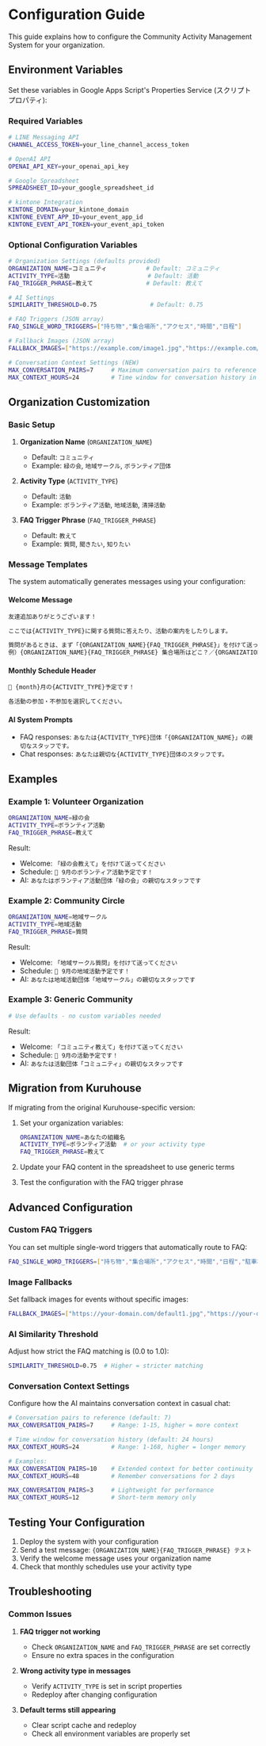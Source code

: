 # Configuration Guide

This guide explains how to configure the Community Activity Management System for your organization.

## Environment Variables

Set these variables in Google Apps Script's Properties Service (スクリプトプロパティ):

### Required Variables

```bash
# LINE Messaging API
CHANNEL_ACCESS_TOKEN=your_line_channel_access_token

# OpenAI API
OPENAI_API_KEY=your_openai_api_key

# Google Spreadsheet
SPREADSHEET_ID=your_google_spreadsheet_id

# kintone Integration
KINTONE_DOMAIN=your_kintone_domain
KINTONE_EVENT_APP_ID=your_event_app_id
KINTONE_EVENT_API_TOKEN=your_event_api_token
```

### Optional Configuration Variables

```bash
# Organization Settings (defaults provided)
ORGANIZATION_NAME=コミュニティ           # Default: コミュニティ
ACTIVITY_TYPE=活動                      # Default: 活動
FAQ_TRIGGER_PHRASE=教えて               # Default: 教えて

# AI Settings
SIMILARITY_THRESHOLD=0.75               # Default: 0.75

# FAQ Triggers (JSON array)
FAQ_SINGLE_WORD_TRIGGERS=["持ち物","集合場所","アクセス","時間","日程"]

# Fallback Images (JSON array)
FALLBACK_IMAGES=["https://example.com/image1.jpg","https://example.com/image2.jpg"]

# Conversation Context Settings (NEW)
MAX_CONVERSATION_PAIRS=7     # Maximum conversation pairs to reference (default: 7)
MAX_CONTEXT_HOURS=24         # Time window for conversation history in hours (default: 24)
```

## Organization Customization

### Basic Setup

1. **Organization Name** (`ORGANIZATION_NAME`)
   - Default: `コミュニティ`
   - Example: `緑の会`, `地域サークル`, `ボランティア団体`

2. **Activity Type** (`ACTIVITY_TYPE`)
   - Default: `活動`
   - Example: `ボランティア活動`, `地域活動`, `清掃活動`

3. **FAQ Trigger Phrase** (`FAQ_TRIGGER_PHRASE`)
   - Default: `教えて`
   - Example: `質問`, `聞きたい`, `知りたい`

### Message Templates

The system automatically generates messages using your configuration:

#### Welcome Message

```bash
友達追加ありがとうございます！

ここでは{ACTIVITY_TYPE}に関する質問に答えたり、活動の案内をしたりします。

質問があるときは、まず「{ORGANIZATION_NAME}{FAQ_TRIGGER_PHRASE}」を付けて送ってください。
例）{ORGANIZATION_NAME}{FAQ_TRIGGER_PHRASE} 集合場所はどこ？／{ORGANIZATION_NAME}{FAQ_TRIGGER_PHRASE} 持ち物は？
```

#### Monthly Schedule Header

```bash
📅 {month}月の{ACTIVITY_TYPE}予定です！

各活動の参加・不参加を選択してください。
```

#### AI System Prompts

- FAQ responses: `あなたは{ACTIVITY_TYPE}団体「{ORGANIZATION_NAME}」の親切なスタッフです。`
- Chat responses: `あなたは親切な{ACTIVITY_TYPE}団体のスタッフです。`

## Examples

### Example 1: Volunteer Organization

```bash
ORGANIZATION_NAME=緑の会
ACTIVITY_TYPE=ボランティア活動
FAQ_TRIGGER_PHRASE=教えて
```

Result:

- Welcome: `「緑の会教えて」を付けて送ってください`
- Schedule: `📅 9月のボランティア活動予定です！`
- AI: `あなたはボランティア活動団体「緑の会」の親切なスタッフです`

### Example 2: Community Circle

```bash
ORGANIZATION_NAME=地域サークル
ACTIVITY_TYPE=地域活動
FAQ_TRIGGER_PHRASE=質問
```

Result:

- Welcome: `「地域サークル質問」を付けて送ってください`
- Schedule: `📅 9月の地域活動予定です！`
- AI: `あなたは地域活動団体「地域サークル」の親切なスタッフです`

### Example 3: Generic Community

```bash
# Use defaults - no custom variables needed
```

Result:

- Welcome: `「コミュニティ教えて」を付けて送ってください`
- Schedule: `📅 9月の活動予定です！`
- AI: `あなたは活動団体「コミュニティ」の親切なスタッフです`

## Migration from Kuruhouse

If migrating from the original Kuruhouse-specific version:

1. Set your organization variables:

   ```bash
   ORGANIZATION_NAME=あなたの組織名
   ACTIVITY_TYPE=ボランティア活動  # or your activity type
   FAQ_TRIGGER_PHRASE=教えて
   ```

2. Update your FAQ content in the spreadsheet to use generic terms

3. Test the configuration with the FAQ trigger phrase

## Advanced Configuration

### Custom FAQ Triggers

You can set multiple single-word triggers that automatically route to FAQ:

```bash
FAQ_SINGLE_WORD_TRIGGERS=["持ち物","集合場所","アクセス","時間","日程","駐車場","費用"]
```

### Image Fallbacks

Set fallback images for events without specific images:

```bash
FALLBACK_IMAGES=["https://your-domain.com/default1.jpg","https://your-domain.com/default2.jpg"]
```

### AI Similarity Threshold

Adjust how strict the FAQ matching is (0.0 to 1.0):

```bash
SIMILARITY_THRESHOLD=0.75  # Higher = stricter matching
```

### Conversation Context Settings

Configure how the AI maintains conversation context in casual chat:

```bash
# Conversation pairs to reference (default: 7)
MAX_CONVERSATION_PAIRS=7     # Range: 1-15, higher = more context

# Time window for conversation history (default: 24 hours)
MAX_CONTEXT_HOURS=24         # Range: 1-168, higher = longer memory

# Examples:
MAX_CONVERSATION_PAIRS=10    # Extended context for better continuity
MAX_CONTEXT_HOURS=48         # Remember conversations for 2 days

MAX_CONVERSATION_PAIRS=3     # Lightweight for performance
MAX_CONTEXT_HOURS=12         # Short-term memory only
```

## Testing Your Configuration

1. Deploy the system with your configuration
2. Send a test message: `{ORGANIZATION_NAME}{FAQ_TRIGGER_PHRASE} テスト`
3. Verify the welcome message uses your organization name
4. Check that monthly schedules use your activity type

## Troubleshooting

### Common Issues

1. **FAQ trigger not working**
   - Check `ORGANIZATION_NAME` and `FAQ_TRIGGER_PHRASE` are set correctly
   - Ensure no extra spaces in the configuration

2. **Wrong activity type in messages**
   - Verify `ACTIVITY_TYPE` is set in script properties
   - Redeploy after changing configuration

3. **Default terms still appearing**
   - Clear script cache and redeploy
   - Check all environment variables are properly set
